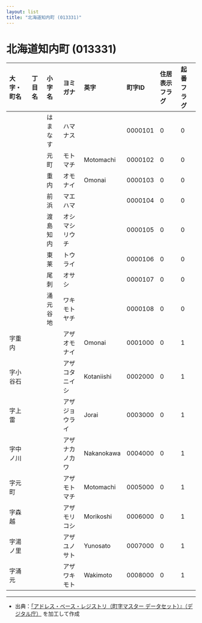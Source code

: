 ```yaml
---
layout: list
title: "北海道知内町 (013331)"
---
```


# 北海道知内町 (013331)

| 大字・町名 | 丁目名 | 小字名 | ヨミガナ | 英字 | 町字ID | 住居表示フラグ | 起番フラグ |
|:---|:---|:---|:---|:---|:---|:---|:---|
|  |  | はまなす |   ハマナス |  | 0000101 | 0 | 0 |
|  |  | 元町 |   モトマチ | Motomachi | 0000102 | 0 | 0 |
|  |  | 重内 |   オモナイ | Omonai | 0000103 | 0 | 0 |
|  |  | 前浜 |   マエハマ |  | 0000104 | 0 | 0 |
|  |  | 渡島知内 |   オシマシリウチ |  | 0000105 | 0 | 0 |
|  |  | 東莱 |   トウライ |  | 0000106 | 0 | 0 |
|  |  | 尾刺 |   オサシ |  | 0000107 | 0 | 0 |
|  |  | 涌元谷地 |   ワキモトヤチ |  | 0000108 | 0 | 0 |
| 字重内 |  |  | アザオモナイ   | Omonai | 0001000 | 0 | 1 |
| 字小谷石 |  |  | アザコタニイシ   | Kotaniishi | 0002000 | 0 | 1 |
| 字上雷 |  |  | アザジョウライ   | Jorai | 0003000 | 0 | 1 |
| 字中ノ川 |  |  | アザナカノカワ   | Nakanokawa | 0004000 | 0 | 1 |
| 字元町 |  |  | アザモトマチ   | Motomachi | 0005000 | 0 | 1 |
| 字森越 |  |  | アザモリコシ   | Morikoshi | 0006000 | 0 | 1 |
| 字湯ノ里 |  |  | アザユノサト   | Yunosato | 0007000 | 0 | 1 |
| 字涌元 |  |  | アザワキモト   | Wakimoto | 0008000 | 0 | 1 |

---

- 出典：[「アドレス・ベース・レジストリ（町字マスター データセット）』（デジタル庁）](https://www.digital.go.jp/policies/base_registry_address/) を加工して作成